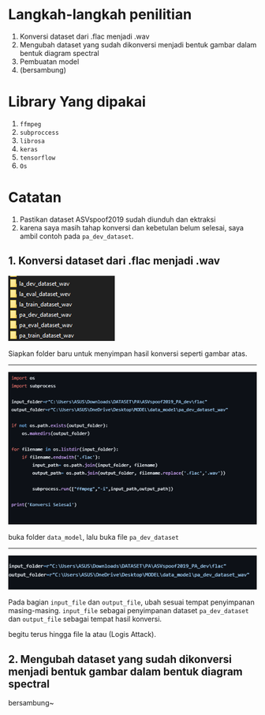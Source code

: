 # Langkah-langkah penilitian
1. Konversi dataset dari .flac menjadi .wav
2. Mengubah dataset yang sudah dikonversi menjadi bentuk gambar dalam bentuk diagram spectral
3. Pembuatan model
4. (bersambung)

# Library Yang dipakai
1. `ffmpeg`
2. `subproccess`
3. `librosa`
4. `keras`
5. `tensorflow`
6. `Os`

# Catatan
1. Pastikan dataset ASVspoof2019 sudah diunduh dan ektraksi
2. karena saya masih tahap konversi dan kebetulan belum selesai, saya ambil contoh pada `pa_dev_dataset`.

## 1. Konversi dataset dari .flac menjadi .wav
![folder](gambar/langkah1.PNG)

Siapkan folder baru untuk menyimpan hasil konversi seperti gambar atas.
______________________________________________________________________

![file_dev](gambar/langkah2.PNG)

buka folder `data_model`, lalu buka file `pa_dev_dataset`
_______________________________________________________________________
![input_dan_output_file](gambar/langkah3.PNG)

Pada bagian `input_file` dan `output_file`, ubah sesuai tempat penyimpanan masing-masing. `input_file` sebagai penyimpanan dataset `pa_dev_dataset` dan `output_file` sebagai tempat hasil konversi.

begitu terus hingga file la atau (Logis Attack).

## 2. Mengubah dataset yang sudah dikonversi menjadi bentuk gambar dalam bentuk diagram spectral

bersambung~
